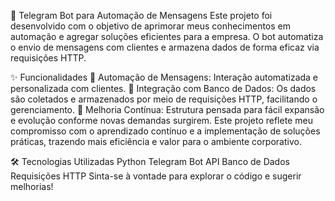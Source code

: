🤖 Telegram Bot para Automação de Mensagens
Este projeto foi desenvolvido com o objetivo de aprimorar meus conhecimentos em automação e agregar soluções eficientes para a empresa. O bot automatiza o envio de mensagens com clientes e armazena dados de forma eficaz via requisições HTTP.

✨ Funcionalidades
🔄 Automação de Mensagens: Interação automatizada e personalizada com clientes.
💾 Integração com Banco de Dados: Os dados são coletados e armazenados por meio de requisições HTTP, facilitando o gerenciamento.
🚀 Melhoria Contínua: Estrutura pensada para fácil expansão e evolução conforme novas demandas surgirem.
Este projeto reflete meu compromisso com o aprendizado contínuo e a implementação de soluções práticas, trazendo mais eficiência e valor para o ambiente corporativo.

🛠️ Tecnologias Utilizadas
Python
Telegram Bot API
Banco de Dados
Requisições HTTP
Sinta-se à vontade para explorar o código e sugerir melhorias! 
